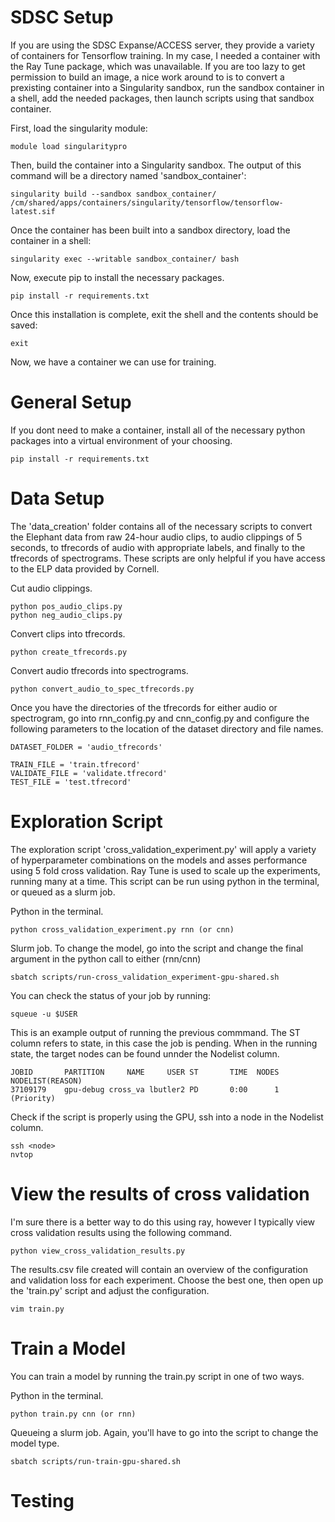 # SDSC Setup

If you are using the SDSC Expanse/ACCESS server, they provide a variety of containers for Tensorflow training. In my case, I needed a container with the Ray Tune package, which was unavailable. If you are too lazy to get permission to build an image, a nice work around to is to convert a prexisting container into a Singularity sandbox, run the sandbox container in a shell, add the needed packages, then launch scripts using that sandbox container.

First, load the singularity module:
```
module load singularitypro
```

Then, build the container into a Singularity sandbox. The output of this command will be a directory named 'sandbox_container':
```
singularity build --sandbox sandbox_container/ /cm/shared/apps/containers/singularity/tensorflow/tensorflow-latest.sif
```

Once the container has been built into a sandbox directory, load the container in a shell:
```
singularity exec --writable sandbox_container/ bash
```

Now, execute pip to install the necessary packages.
```
pip install -r requirements.txt
```

Once this installation is complete, exit the shell and the contents should be saved:
```
exit
```

Now, we have a container we can use for training.

# General Setup

If you dont need to make a container, install all of the necessary python packages into a virtual environment of your choosing.
```
pip install -r requirements.txt
```

# Data Setup

The 'data_creation' folder contains all of the necessary scripts to convert the Elephant data from raw 24-hour audio clips, to audio clippings of 5 seconds, to tfrecords of audio with appropriate labels, and finally to the tfrecords of spectrograms. These scripts are only helpful if you have access to the ELP data provided by Cornell.

Cut audio clippings.
```
python pos_audio_clips.py
python neg_audio_clips.py
```

Convert clips into tfrecords.
```
python create_tfrecords.py
```

Convert audio tfrecords into spectrograms.
```
python convert_audio_to_spec_tfrecords.py
```

Once you have the directories of the tfrecords for either audio or spectrogram, go into rnn_config.py and cnn_config.py and configure the following parameters to the location of the dataset directory and file names.
```
DATASET_FOLDER = 'audio_tfrecords'

TRAIN_FILE = 'train.tfrecord'
VALIDATE_FILE = 'validate.tfrecord'
TEST_FILE = 'test.tfrecord'
```

# Exploration Script

The exploration script 'cross_validation_experiment.py' will apply a variety of hyperparameter combinations on the models and asses performance using 5 fold cross validation. Ray Tune is used to scale up the experiments, running many at a time.  This script can be run using python in the terminal, or queued as a slurm job.

Python in the terminal.
```
python cross_validation_experiment.py rnn (or cnn)
```

Slurm job. To change the model, go into the script and change the final argument in the python call to either (rnn/cnn)
```
sbatch scripts/run-cross_validation_experiment-gpu-shared.sh
```

You can check the status of your job by running:
```
squeue -u $USER
```

This is an example output of running the previous commmand. The ST column refers to state, in this case the job is pending. When in the running state, the target nodes can be found unnder the Nodelist column.
```             
JOBID       PARTITION     NAME     USER ST       TIME  NODES NODELIST(REASON)
37109179    gpu-debug cross_va lbutler2 PD       0:00      1 (Priority)
```

Check if the script is properly using the GPU, ssh into a node in the Nodelist column.
```
ssh <node>
nvtop
```

# View the results of cross validation

I'm sure there is a better way to do this using ray, however I typically view cross validation results using the following command.
```
python view_cross_validation_results.py
```

The results.csv file created will contain an overview of the configuration and validation loss for each experiment. Choose the best one, then open up the 'train.py' script and adjust the configuration.
```
vim train.py
```

# Train a Model

You can train a model by running the train.py script in one of two ways.

Python in the terminal.
```
python train.py cnn (or rnn)
```

Queueing a slurm job. Again, you'll have to go into the script to change the model type.
```
sbatch scripts/run-train-gpu-shared.sh
```

# Testing
